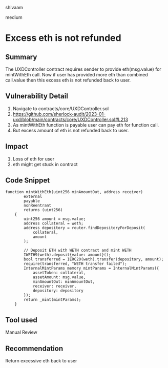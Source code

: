 shivaam

medium

# Excess eth is not refunded

## Summary
The UXDController contract requires sender to provide eth(msg.value) for mintWithEth call. Now if user has provided more eth than combined call.value then this excess eth is not refunded back to user.

## Vulnerability Detail
1. Navigate to contracts/core/UXDController.sol
2. https://github.com/sherlock-audit/2023-01-uxd/blob/main/contracts/core/UXDController.sol#L213
3. As mintWithEth function is payable user can pay eth for function call.
4. But excess amount of eth is not refunded back to user.

## Impact
1. Loss of eth for user
2. eth might get stuck in contract

## Code Snippet
```solidity
function mintWithEth(uint256 minAmountOut, address receiver)
        external
        payable
        nonReentrant
        returns (uint256)
    {
        uint256 amount = msg.value;
        address collateral = weth;
        address depository = router.findDepositoryForDeposit(
            collateral,
            amount
        );

        // Deposit ETH with WETH contract and mint WETH
        IWETH9(weth).deposit{value: amount}();
        bool transferred = IERC20(weth).transfer(depository, amount);
        require(transferred, "WETH transfer failed");
        InternalMintParams memory mintParams = InternalMintParams({
            assetToken: collateral,
            assetAmount: msg.value,
            minAmountOut: minAmountOut,
            receiver: receiver,
            depository: depository
        });
        return _mint(mintParams);
    }
```

## Tool used

Manual Review

## Recommendation
Return excessive eth back to user

